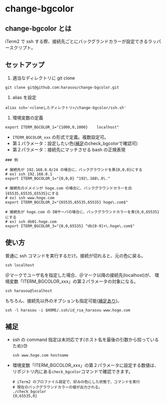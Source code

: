 change-bgcolor
========

## change-bgcolor とは

iTerm2 で ssh する際、接続先ごとにバックグランドカラーが設定できるラッパースクリプト。

## セットアップ

1. 適当なディレクトリに git clone

  ```
  git clone git@github.com:harasou/change-bgcolor.git
  ```
1. alias を設定

  ```
  alias ssh='<cloneしたディレクトリ>/change-bgcolor/ssh.sh'
  ```
1. 環境変数の定義

  ```
  export ITERM_BGCOLOR_1="{1000,0,1000}    localhost"
  ```
  - `ITERM_BGCOLOR_xxx` の形式で定義。複数設定可。
  - 第１パラメータ：設定したい色([補足](#補足)のcheck_bgcolorで確認可)
  - 第２パラメータ：接続先にマッチさせる bash の正規表現

  ```
  ### 例

  # 接続先が 192.168.0.0/24 の場合に、バックグラウンドを黒{0,0,0}にする
  # ex) ssh 192.168.0.1
  export ITERM_BGCOLOR_1="{0,0,0} ^192\.168\.0\."

  # 接続先のドメインが hoge.com の場合に、バックグラウンドカラーを白{65535,65535,65535}にする
  # ex) ssh www.hoge.com
  export ITERM_BGCOLOR_2="{65535,65535,65535} hoge\.com$"

  # 接続先が hoge.com の DBサーバの場合に、バックグラウンドカラーを青{0,0,65535}にする
  # ex) ssh db01.hoge.com
  export ITERM_BGCOLOR_3="{0,0,65535} ^db[0-9]+\.hoge\.com$"
  ```

## 使い方

普通に ssh コマンドを実行するだけ。接続が切れると、元の色に戻る。

```
ssh localhost
```

＠マークでユーザ名を指定した場合、＠マーク以降の接続先(localhost)が、
環境変数「ITERM_BGCOLOR_xxx」の第２パラメータの対象になる。

```
ssh harasou@localhost
```

もちろん、接続先以外のオプションも指定可能([補足あり](#補足))。

```
ssh -l harasou -i $HOME/.ssh/id_rsa_harasou www.hoge.com
```


## 補足
- ssh の command 指定は未対応です(ホスト名を最後の引数から拾っているため):sweat:

   ```
   ssh www.hoge.com hostname
   ```
- 環境変数「ITERM_BGCOLOR_xxx」の第２パラメータに設定する数値は、
  リポジトリ内にある`check_bgcolor`コマンドで確認できます。

   ```
   # iTerm2 のプロファイル設定で、好みの色にした状態で、コマンドを実行
   # 現在のバックグラウンドカラーの値が出力される。
   ./check_bgcolor
   {0,65535,0}
   ```

